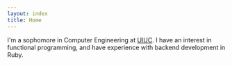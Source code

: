 ```yaml
---
layout: index
title: Home
---
```


I'm a sophomore in Computer Engineering at [UIUC]. I have an interest in functional programming, and have experience with backend development in Ruby.

[UIUC]: https://illinois.edu/
